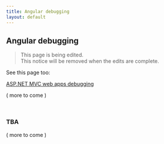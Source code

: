```yaml
---
title: Angular debugging
layout: default
---
```


## Angular debugging

> This page is being edited.  
> This notice will be removed when the edits are complete.

See this page too:

[ASP.NET MVC web apps debugging](https://petermcintyre.com/bti420/notes/feb03-feb06/)

( more to come )

<br>

### TBA

( more to come )

<br>
